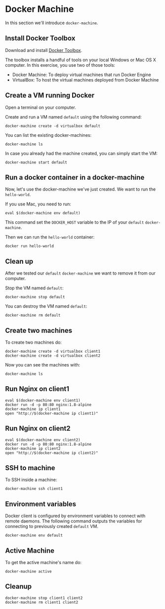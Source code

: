 
# Docker Machine 

In this section we'll introduce `docker-machine`.

## Install Docker Toolbox

Download and install [Docker Toolbox](https://www.docker.com/docker-toolbox).

The toolbox installs a handful of tools on your local Windows or Mac OS X computer. In this exercise, you use two of those tools:

* Docker Machine: To deploy virtual machines that run Docker Engine
* VirtualBox: To host the virtual machines deployed from Docker Machine


## Create a VM running Docker

Open a terminal on your computer. 

Create and run a VM named `default` using the following command:

```
docker-machine create -d virtualbox default
```

You can list the existing docker-machines:

```
docker-machine ls
```

In case you already had the machine created, you can simply start the VM:

```
docker-machine start default
```

## Run a docker container in a docker-machine
Now, let's use the docker-machine we've just created. We want to run the `hello-world`.

If you use Mac, you need to run:
```
eval $(docker-machine env default)
```

This command set the `DOCKER_HOST` variable to the IP of your `default` `docker-machine`.

Then we can run the `hello-world` container:
```
docker run hello-world
```

## Clean up

After we tested our `default` `docker-machine` we want to remove it from our computer.

Stop the VM named `default`:

```
docker-machine stop default
```

You can destroy the VM named `default`:

```
docker-machine rm default
```

## Create two machines

To create two machines do:

```
docker-machine create -d virtualbox client1
docker-machine create -d virtualbox client2
```

Now you can see the machines with:


```
docker-machine ls
```

## Run Nginx on client1

```
eval $(docker-machine env client1)
docker run -d -p 80:80 nginx:1.8-alpine
docker-machine ip client1
open "http://$(docker-machine ip client1)"
```

## Run Nginx on client2

```
eval $(docker-machine env client2)
docker run -d -p 80:80 nginx:1.8-alpine
docker-machine ip client2
open "http://$(docker-machine ip client2)"
```

## SSH to machine

To SSH inside a machine:

```
docker-machine ssh client1
```

## Environment variables

Docker client is configured by environment variables to connect with remote daemons. The following command outputs the variables for connecting to previously created `default` VM.

```
docker-machine env default
```

## Active Machine

To get the active machine's name do:

```
docker-machine active
```

## Cleanup


```
docker-machine stop client1 client2
docker-machine rm client1 client2
```
